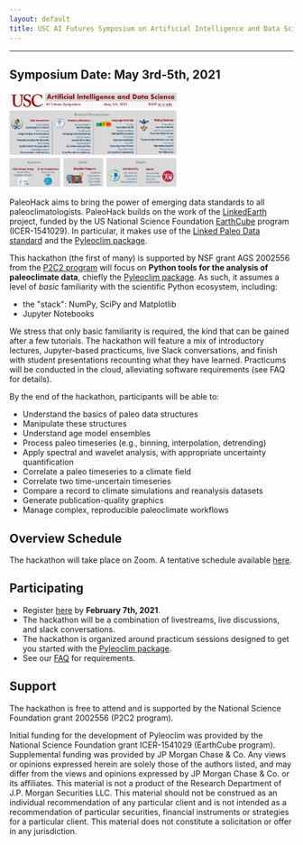 ```yaml
---
layout: default
title: USC AI Futures Symposium on Artificial Intelligence and Data Science
---
```

---

## Symposium Date: May 3rd-5th, 2021

<img src="images/AI-DS-Symposium-Flier.pdf" alt="AI-DS-Symposium-Flier" width="300" />


PaleoHack aims to bring the power of emerging data standards to all paleoclimatologists. PaleoHack builds on the work of the [LinkedEarth](http://linked.earth) project, funded by the US National Science Foundation [EarthCube](http://earthcube.org) program (ICER-1541029). In particular, it makes use of the [Linked Paleo Data standard](https://lipd.net) and the [Pyleoclim package](https://pyleoclim-util.readthedocs.io/en/stable/).  

This hackathon (the first of many) is supported by NSF grant AGS 2002556 from the [P2C2 program](https://www.nsf.gov/funding/pgm_summ.jsp?pims_id=5750) will focus on **Python tools for the analysis of paleoclimate data**, chiefly the  [Pyleoclim package](https://pyleoclim-util.readthedocs.io/en/stable/).
As such, it assumes a level of _basic_ familiarity with the scientific Python ecosystem, including:
* the "stack": NumPy, SciPy and Matplotlib
* Jupyter Notebooks

We stress that only basic familiarity is required, the kind that can be gained after a few tutorials. The hackathon will feature a mix of introductory lectures, Jupyter-based practicums, live Slack conversations, and finish with student presentations recounting what they have learned. Practicums will be conducted in the cloud, alleviating software requirements (see FAQ for details).

 By the end of the hackathon, participants will be able to:
* Understand the basics of paleo data structures
* Manipulate these structures
* Understand age model ensembles
* Process paleo timeseries (e.g., binning, interpolation, detrending)
* Apply spectral and wavelet analysis, with appropriate uncertainty quantification
* Correlate a paleo timeseries to a climate field
* Correlate two time-uncertain timeseries
* Compare a record to climate simulations and reanalysis datasets
* Generate publication-quality graphics
* Manage complex, reproducible paleoclimate workflows

## Overview Schedule

The hackathon will take place on Zoom. A tentative schedule available [here](https://isi-usc-edu.github.io/USC-AI-DS-Symposium/schedule).

## Participating

* Register [here](https://forms.gle/Kaj44ZVGsCwJLvvB6) by **February 7th, 2021**.
* The hackathon will be a combination of livestreams, live discussions, and slack conversations.
* The hackathon is organized around practicum sessions designed to get you started with the [Pyleoclim package](https://pyleoclim-util.readthedocs.io/en/stable/).
* See our [FAQ](https://isi-usc-edu.github.io/USC-AI-DS-Symposium/faq) for requirements.

## Support

The hackathon is free to attend and is supported by the National Science Foundation grant 2002556 (P2C2 program).

Initial funding for the development of Pyleoclim was provided by the National Science Foundation grant ICER-1541029 (EarthCube program). Supplemental funding was provided by JP Morgan Chase & Co. Any views or opinions expressed herein are solely those of the authors listed, and may differ from the views and opinions expressed by JP Morgan Chase & Co. or its affiliates. This material is not a product of the Research Department of J.P. Morgan Securities LLC. This material should not be construed as an individual recommendation of any particular client and is not intended as a recommendation of particular securities, financial instruments or strategies for a particular client. This material does not constitute a solicitation or offer in any jurisdiction.
